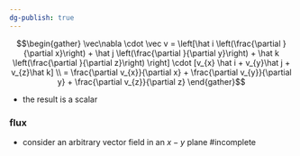 ```yaml
---
dg-publish: true
---
```


$$\begin{gather}
	\vec\nabla \cdot \vec v = \left[\hat i \left(\frac{\partial }{\partial x}\right) + \hat j \left(\frac{\partial }{\partial y}\right) + \hat k \left(\frac{\partial }{\partial z}\right) \right] \cdot [v_{x} \hat i + v_{y}\hat j + v_{z}\hat k] \\
	= \frac{\partial v_{x}}{\partial x} + \frac{\partial v_{y}}{\partial y} + \frac{\partial v_{z}}{\partial z}
\end{gather}$$
- the result is a scalar
### flux
- consider an arbitrary vector field in an $x-y$ plane
#incomplete
